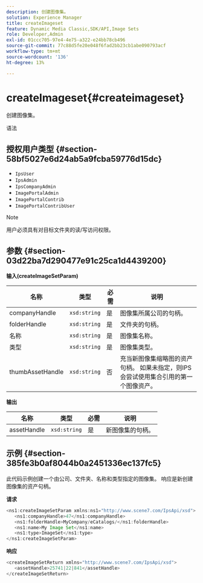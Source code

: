 ```yaml
---
description: 创建图像集。
solution: Experience Manager
title: createImageset
feature: Dynamic Media Classic,SDK/API,Image Sets
role: Developer,Admin
exl-id: 01ccc705-97e4-4e75-a322-e24bb78cb496
source-git-commit: 77c88d5fe20e048f6fad2bb23cb1abe090793acf
workflow-type: tm+mt
source-wordcount: '136'
ht-degree: 13%

---
```


# createImageset{#createimageset}

创建图像集。

语法

## 授权用户类型 {#section-58bf5027e6d24ab5a9fcba59776d15dc}

* `IpsUser`
* `IpsAdmin`
* `IpsCompanyAdmin`
* `ImagePortalAdmin`
* `ImagePortalContrib`
* `ImagePortalContribUser`

>[!NOTE]
>
>用户必须具有对目标文件夹的读/写访问权限。

## 参数 {#section-03d22ba7d290477e91c25ca1d4439200}

**输入(createImageSetParam)**

| 名称 | 类型 | 必需 | 说明 |
|---|---|---|---|
| companyHandle | `xsd:string` | 是 | 图像集所属公司的句柄。 |
| folderHandle | `xsd:string` | 是 | 文件夹的句柄。 |
| 名称 | `xsd:string` | 是 | 图像集名称。 |
| 类型 | `xsd:string` | 是 | 图像集类型。 |
| thumbAssetHandle | `xsd:string` | 否 | 充当新图像集缩略图的资产句柄。 如果未指定，则IPS会尝试使用集合引用的第一个图像资产。 |

**输出**

| 名称 | 类型 | 必需 | 说明 |
|---|---|---|---|
| assetHandle | `xsd:string` | 是 | 新图像集的句柄。 |

## 示例 {#section-385fe3b0af8044b0a2451336ec137fc5}

此代码示例创建一个由公司、文件夹、名称和类型指定的图像集。 响应是新创建图像集的资产句柄。

**请求**

```java
<ns1:createImageSetParam xmlns:ns1="http://www.scene7.com/IpsApi/xsd">
   <ns1:companyHandle>47</ns1:companyHandle>
   <ns1:folderHandle>MyCompany/eCatalogs/</ns1:folderHandle>
   <ns1:name>My Image Set</ns1:name>
   <ns1:type>ImageSet</ns1:type>
</ns1:createImageSetParam>
```

**响应**

```java
<createImageSetReturn xmlns="http://www.scene7.com/IpsApi/xsd">
   <assetHandle>25741|22|841</assetHandle>
</createImageSetReturn>
```
